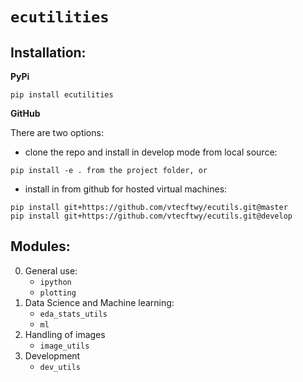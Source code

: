 `ecutilities`
================

<!-- WARNING: THIS FILE WAS AUTOGENERATED! DO NOT EDIT! -->

## Installation:

**PyPi**

`pip install ecutilities`

**GitHub**

There are two options:

- clone the repo and install in develop mode from local source:

<!-- -->

    pip install -e . from the project folder, or

- install in from github for hosted virtual machines:

<!-- -->

    pip install git+https://github.com/vtecftwy/ecutils.git@master
    pip install git+https://github.com/vtecftwy/ecutils.git@develop

## Modules:

0.  General use:
    - `ipython`
    - `plotting`
1.  Data Science and Machine learning:
    - `eda_stats_utils`
    - `ml`
2.  Handling of images
    - `image_utils`
3.  Development
    - `dev_utils`
